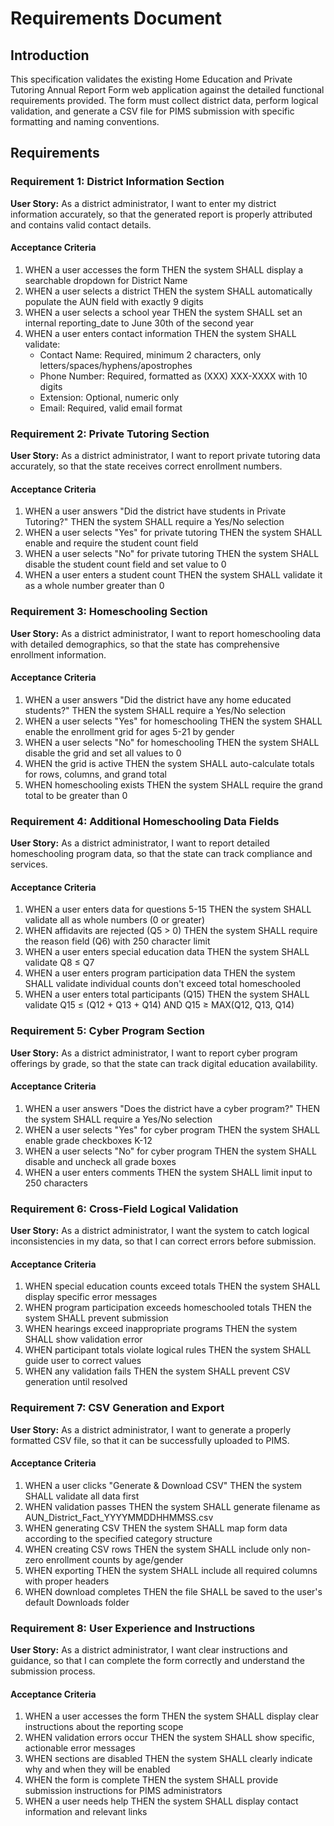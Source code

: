 # Requirements Document

## Introduction

This specification validates the existing Home Education and Private Tutoring Annual Report Form web application against the detailed functional requirements provided. The form must collect district data, perform logical validation, and generate a CSV file for PIMS submission with specific formatting and naming conventions.

## Requirements

### Requirement 1: District Information Section

**User Story:** As a district administrator, I want to enter my district information accurately, so that the generated report is properly attributed and contains valid contact details.

#### Acceptance Criteria

1. WHEN a user accesses the form THEN the system SHALL display a searchable dropdown for District Name
2. WHEN a user selects a district THEN the system SHALL automatically populate the AUN field with exactly 9 digits
3. WHEN a user selects a school year THEN the system SHALL set an internal reporting_date to June 30th of the second year
4. WHEN a user enters contact information THEN the system SHALL validate:
   - Contact Name: Required, minimum 2 characters, only letters/spaces/hyphens/apostrophes
   - Phone Number: Required, formatted as (XXX) XXX-XXXX with 10 digits
   - Extension: Optional, numeric only
   - Email: Required, valid email format

### Requirement 2: Private Tutoring Section

**User Story:** As a district administrator, I want to report private tutoring data accurately, so that the state receives correct enrollment numbers.

#### Acceptance Criteria

1. WHEN a user answers "Did the district have students in Private Tutoring?" THEN the system SHALL require a Yes/No selection
2. WHEN a user selects "Yes" for private tutoring THEN the system SHALL enable and require the student count field
3. WHEN a user selects "No" for private tutoring THEN the system SHALL disable the student count field and set value to 0
4. WHEN a user enters a student count THEN the system SHALL validate it as a whole number greater than 0

### Requirement 3: Homeschooling Section

**User Story:** As a district administrator, I want to report homeschooling data with detailed demographics, so that the state has comprehensive enrollment information.

#### Acceptance Criteria

1. WHEN a user answers "Did the district have any home educated students?" THEN the system SHALL require a Yes/No selection
2. WHEN a user selects "Yes" for homeschooling THEN the system SHALL enable the enrollment grid for ages 5-21 by gender
3. WHEN a user selects "No" for homeschooling THEN the system SHALL disable the grid and set all values to 0
4. WHEN the grid is active THEN the system SHALL auto-calculate totals for rows, columns, and grand total
5. WHEN homeschooling exists THEN the system SHALL require the grand total to be greater than 0

### Requirement 4: Additional Homeschooling Data Fields

**User Story:** As a district administrator, I want to report detailed homeschooling program data, so that the state can track compliance and services.

#### Acceptance Criteria

1. WHEN a user enters data for questions 5-15 THEN the system SHALL validate all as whole numbers (0 or greater)
2. WHEN affidavits are rejected (Q5 > 0) THEN the system SHALL require the reason field (Q6) with 250 character limit
3. WHEN a user enters special education data THEN the system SHALL validate Q8 ≤ Q7
4. WHEN a user enters program participation data THEN the system SHALL validate individual counts don't exceed total homeschooled
5. WHEN a user enters total participants (Q15) THEN the system SHALL validate Q15 ≤ (Q12 + Q13 + Q14) AND Q15 ≥ MAX(Q12, Q13, Q14)

### Requirement 5: Cyber Program Section

**User Story:** As a district administrator, I want to report cyber program offerings by grade, so that the state can track digital education availability.

#### Acceptance Criteria

1. WHEN a user answers "Does the district have a cyber program?" THEN the system SHALL require a Yes/No selection
2. WHEN a user selects "Yes" for cyber program THEN the system SHALL enable grade checkboxes K-12
3. WHEN a user selects "No" for cyber program THEN the system SHALL disable and uncheck all grade boxes
4. WHEN a user enters comments THEN the system SHALL limit input to 250 characters

### Requirement 6: Cross-Field Logical Validation

**User Story:** As a district administrator, I want the system to catch logical inconsistencies in my data, so that I can correct errors before submission.

#### Acceptance Criteria

1. WHEN special education counts exceed totals THEN the system SHALL display specific error messages
2. WHEN program participation exceeds homeschooled totals THEN the system SHALL prevent submission
3. WHEN hearings exceed inappropriate programs THEN the system SHALL show validation error
4. WHEN participant totals violate logical rules THEN the system SHALL guide user to correct values
5. WHEN any validation fails THEN the system SHALL prevent CSV generation until resolved

### Requirement 7: CSV Generation and Export

**User Story:** As a district administrator, I want to generate a properly formatted CSV file, so that it can be successfully uploaded to PIMS.

#### Acceptance Criteria

1. WHEN a user clicks "Generate & Download CSV" THEN the system SHALL validate all data first
2. WHEN validation passes THEN the system SHALL generate filename as AUN_District_Fact_YYYYMMDDHHMMSS.csv
3. WHEN generating CSV THEN the system SHALL map form data according to the specified category structure
4. WHEN creating CSV rows THEN the system SHALL include only non-zero enrollment counts by age/gender
5. WHEN exporting THEN the system SHALL include all required columns with proper headers
6. WHEN download completes THEN the file SHALL be saved to the user's default Downloads folder

### Requirement 8: User Experience and Instructions

**User Story:** As a district administrator, I want clear instructions and guidance, so that I can complete the form correctly and understand the submission process.

#### Acceptance Criteria

1. WHEN a user accesses the form THEN the system SHALL display clear instructions about the reporting scope
2. WHEN validation errors occur THEN the system SHALL show specific, actionable error messages
3. WHEN sections are disabled THEN the system SHALL clearly indicate why and when they will be enabled
4. WHEN the form is complete THEN the system SHALL provide submission instructions for PIMS administrators
5. WHEN a user needs help THEN the system SHALL display contact information and relevant links